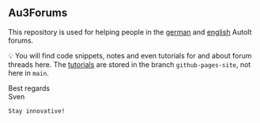 ## Au3Forums

This repository is used for helping people in the [german](https://autoit.de) and [english](https://www.autoitscript.com/forum) AutoIt forums.

💡 You will find code snippets, notes and even tutorials for and about forum threads here. The [tutorials](https://sven-seyfert.github.io/Au3Forums) are stored in the branch `github-pages-site`, not here in `main`.

Best regards<br>
Sven

    Stay innovative!
